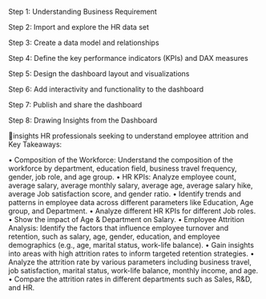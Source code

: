 Step 1: Understanding Business Requirement

Step 2: Import and explore the HR data set

Step 3: Create a data model and relationships

Step 4: Define the key performance indicators (KPIs) and DAX measures

Step 5: Design the dashboard layout and visualizations

Step 6: Add interactivity and functionality to the dashboard

Step 7: Publish and share the dashboard

Step 8: Drawing Insights from the Dashboard

 📌insights HR professionals seeking to understand employee attrition and Key Takeaways:

•	Composition of the Workforce: Understand the composition of the workforce by department, education field, business travel frequency, gender, job role, and age group.
•	HR KPIs: Analyze employee count, average salary, average monthly salary, average age, average salary hike, average Job satisfaction score, and gender ratio.
•	Identify trends and patterns in employee data across different parameters like Education, Age group, and Department.
•	Analyze different HR KPIs for different Job roles.
•	Show the impact of Age & Department on Salary.
•	Employee Attrition Analysis: Identify the factors that influence employee turnover and retention, such as salary, age, gender, education, and employee demographics (e.g., age, marital status, work-life balance).
•	Gain insights into areas with high attrition rates to inform targeted retention strategies.
•	Analyze the attrition rate by various parameters including business travel, job satisfaction, marital status, work-life balance, monthly income, and age.
•	Compare the attrition rates in different departments such as Sales, R&D, and HR.

